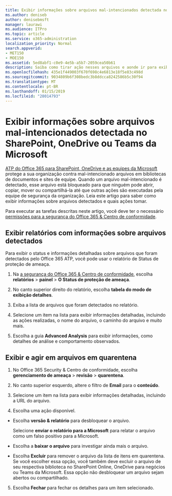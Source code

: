 ```yaml
---
title: Exibir informações sobre arquivos mal-intencionados detectada no SharePoint, OneDrive ou Teams da Microsoft
ms.author: deniseb
author: denisebmsft
manager: laurawi
ms.audience: ITPro
ms.topic: article
ms.service: o365-administration
localization_priority: Normal
search.appverid:
- MET150
- MOE150
ms.assetid: 5ed8abf1-c0e9-4e5b-a5b7-2059cea50b61
description: Saiba como tirar ação nesses arquivos e aonde ir para exibir informações sobre arquivos mal-intencionados detectada no SharePoint, OneDrive ou equipes.
ms.openlocfilehash: 435e1f449003f670f698c4e6813e18f5e83c498d
ms.sourcegitcommit: 9034809b6f308bedc3b8ddcca8242586b5c30f94
ms.translationtype: MT
ms.contentlocale: pt-BR
ms.lasthandoff: 01/15/2019
ms.locfileid: "28014793"
---
```

# <a name="view-information-about-malicious-files-detected-in-sharepoint-onedrive-or-microsoft-teams"></a>Exibir informações sobre arquivos mal-intencionados detectada no SharePoint, OneDrive ou Teams da Microsoft

[ATP do Office 365 para SharePoint, OneDrive e as equipes da Microsoft](atp-for-spo-odb-and-teams.md) protege a sua organização contra mal-intencionado arquivos em bibliotecas de documentos e sites de equipe. Quando um arquivo mal-intencionado é detectado, esse arquivo está bloqueado para que ninguém pode abrir, copiar, mover ou compartilhá-la até que outras ações são executadas pela equipe de segurança da organização. Leia este artigo para saber como exibir informações sobre arquivos detectados e quais ações tomar. 

Para executar as tarefas descritas neste artigo, você deve ter o necessário [permissões para a segurança do Office 365 &amp; Centro de conformidade](permissions-in-the-security-and-compliance-center.md). 
  
## <a name="view-reports-with-information-about-detected-files"></a>Exibir relatórios com informações sobre arquivos detectados

Para exibir o status e informações detalhadas sobre arquivos que foram detectados pelo Office 365 ATP, você pode usar o relatório de Status de proteção de ameaça.
  
1. Na [a segurança do Office 365 &amp; Centro de conformidade](https://protection.office.com), escolha **relatórios** \> **painel** \> **O Status de proteção de ameaça**.
    
2. No canto superior direito do relatório, escolha **tabela do modo de exibição detalhes**.
    
3. Exiba a lista de arquivos que foram detectados no relatório.
    
4. Selecione um item na lista para exibir informações detalhadas, incluindo as ações realizadas, o nome do arquivo, o caminho do arquivo e muito mais.
    
5. Escolha a guia **Advanced Analysis** para exibir informações, como detalhes de análise e comportamento observados. 
  
## <a name="view-and-take-action-on-files-in-quarantine"></a>Exibir e agir em arquivos em quarentena

1. No Office 365 Security &amp; Centro de conformidade, escolha **gerenciamento de ameaça** \> **revisão** \> **quarentena**.
    
2. No canto superior esquerdo, altere o filtro de **Email** para o **conteúdo**.
    
3. Selecione um item na lista para exibir informações detalhadas, incluindo a URL do arquivo.
    
4. Escolha uma ação disponível.
    
  - Escolha **versão &amp; relatório** para desbloquear o arquivo. 
    
    Selecione **enviar o relatório para a Microsoft** para relatar o arquivo como um falso positivo para a Microsoft. 
    
  - Escolha a **baixar o arquivo** para investigar ainda mais o arquivo. 
    
  - Escolha **Excluir** para remover o arquivo da lista de itens em quarentena. Se você escolher essa opção, você também deve excluir o arquivo de seu respectiva biblioteca no SharePoint Online, OneDrive para negócios ou Teams da Microsoft. Essa opção não desbloquear um arquivo sejam abertos ou compartilhado. 
    
5. Escolha **Fechar** para fechar os detalhes para um item selecionado. 
  
  

